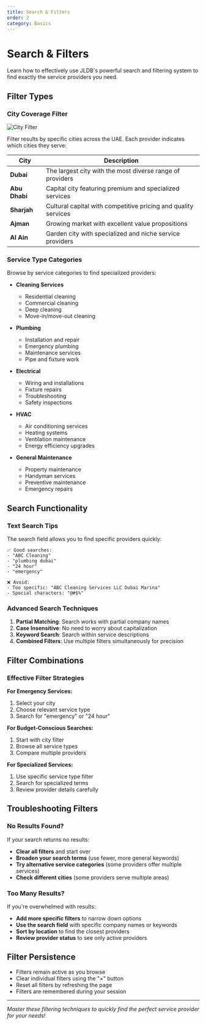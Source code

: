```yaml
---
title: Search & Filters
order: 2
category: Basics
---
```

# Search & Filters

Learn how to effectively use JLDB's powerful search and filtering system to find exactly the service providers you need.

## Filter Types

### City Coverage Filter

![City Filter](/images/cityfilter.png)

Filter results by specific cities across the UAE. Each provider indicates which cities they serve:

| City          | Description                                                    |
| ------------- | -------------------------------------------------------------- |
| **Dubai**     | The largest city with the most diverse range of providers      |
| **Abu Dhabi** | Capital city featuring premium and specialized services        |
| **Sharjah**   | Cultural capital with competitive pricing and quality services |
| **Ajman**     | Growing market with excellent value propositions               |
| **Al Ain**    | Garden city with specialized and niche service providers       |

### Service Type Categories

Browse by service categories to find specialized providers:

* **Cleaning Services**

  * Residential cleaning
  * Commercial cleaning  
  * Deep cleaning
  * Move-in/move-out cleaning
* **Plumbing**

  * Installation and repair
  * Emergency plumbing
  * Maintenance services
  * Pipe and fixture work
* **Electrical**

  * Wiring and installations
  * Fixture repairs
  * Troubleshooting
  * Safety inspections
* **HVAC**

  * Air conditioning services
  * Heating systems
  * Ventilation maintenance
  * Energy efficiency upgrades
* **General Maintenance**

  * Property maintenance
  * Handyman services
  * Preventive maintenance
  * Emergency repairs

## Search Functionality

### Text Search Tips

The search field allows you to find specific providers quickly:

```
✅ Good searches:
- "ABC Cleaning"
- "plumbing dubai"
- "24 hour"
- "emergency"

❌ Avoid:
- Too specific: "ABC Cleaning Services LLC Dubai Marina"
- Special characters: "@#$%"
```

### Advanced Search Techniques

1. **Partial Matching**: Search works with partial company names
2. **Case Insensitive**: No need to worry about capitalization
3. **Keyword Search**: Search within service descriptions
4. **Combined Filters**: Use multiple filters simultaneously for precision

## Filter Combinations

### Effective Filter Strategies

**For Emergency Services:**

1. Select your city
2. Choose relevant service type
3. Search for "emergency" or "24 hour"

**For Budget-Conscious Searches:**

1. Start with city filter
2. Browse all service types
3. Compare multiple providers

**For Specialized Services:**

1. Use specific service type filter
2. Search for specialized terms
3. Review provider details carefully

## Troubleshooting Filters

### No Results Found?

If your search returns no results:

* **Clear all filters** and start over
* **Broaden your search terms** (use fewer, more general keywords)
* **Try alternative service categories** (some providers offer multiple services)
* **Check different cities** (some providers serve multiple areas)

### Too Many Results?

If you're overwhelmed with results:

* **Add more specific filters** to narrow down options
* **Use the search field** with specific company names or keywords
* **Sort by location** to find the closest providers
* **Review provider status** to see only active providers

## Filter Persistence

* Filters remain active as you browse
* Clear individual filters using the "×" button
* Reset all filters by refreshing the page
* Filters are remembered during your session

- - -

*Master these filtering techniques to quickly find the perfect service provider for your needs!*